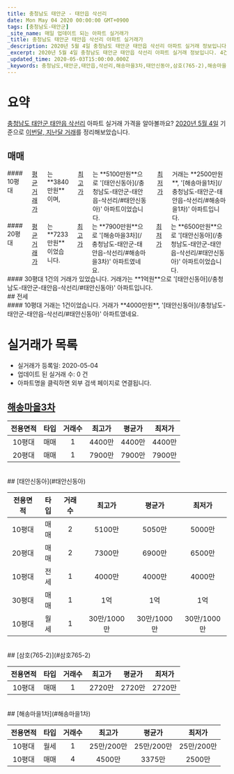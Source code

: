 ```yaml
---
title: 충청남도 태안군 - 태안읍 삭선리
date: Mon May 04 2020 00:00:00 GMT+0900
tags: [충청남도-태안군]
_site_name: 매일 업데이트 되는 아파트 실거래가
_title: 충청남도 태안군 태안읍 삭선리 아파트 실거래가
_description: 2020년 5월 4일 충청남도 태안군 태안읍 삭선리 아파트 실거래 정보입니다. 4건 아파트 정보가 있습니다.
_excerpt: 2020년 5월 4일 충청남도 태안군 태안읍 삭선리 아파트 실거래 정보입니다. 4건 아파트 정보가 있습니다.
_updated_time: 2020-05-03T15:00:00.000Z
_keywords: 충청남도,태안군,태안읍,삭선리,해송마을3차,태안신동아,삼호(765-2),해송마을1차
---
```





# 요약
<ins>충청남도 태안군 태안읍 삭선리</ins> 아파트 실거래 가격을 알아볼까요? <ins>2020년 5월 4일</ins> 기준으로 <ins>이번달, 지난달 거래</ins>를 정리해보았습니다.

## 매매
<div class="container">
<div class="six columns" markdown="1">
#### 10평대
<ins>평균 거래가</ins>는 **3840만원**이며, <ins>최고가</ins>는 **5100만원**으로 '[태안신동아](/충청남도-태안군-태안읍-삭선리/#태안신동아)' 아파트이었습니다. <ins>최저가</ins> 거래는 **2500만원**, '[해송마을1차](/충청남도-태안군-태안읍-삭선리/#해송마을1차)' 아파트입니다.
</div>
<div class="six columns" markdown="1">
#### 20평대
<ins>평균 거래가</ins>는 **7233만원**이었습니다. <ins>최고가</ins>는 **7900만원**으로 '[해송마을3차](/충청남도-태안군-태안읍-삭선리/#해송마을3차)' 아파트였네요. <ins>최저가</ins>는 **6500만원**으로 '[태안신동아](/충청남도-태안군-태안읍-삭선리/#태안신동아)' 아파트이었습니다.
</div>
</div>
<div class="container">
<div class="twelve columns" markdown="1">
#### 30평대
1건의 거래가 있었습니다. 거래가는 **1억원**으로 '[태안신동아](/충청남도-태안군-태안읍-삭선리/#태안신동아)' 아파트입니다.
</div>
</div>
## 전세
<div class="container">
<div class="twelve columns" markdown="1">
#### 10평대
거래는 1건이었습니다. 거래가 **4000만원**, '[태안신동아](/충청남도-태안군-태안읍-삭선리/#태안신동아)' 아파트였네요.
</div>
</div>



# 실거래가 목록
- 실거래가 등록일: 2020-05-04
- 업데이트 된 실거래 수: 0 건
- 아파트명을 클릭하면 외부 검색 페이지로 연결됩니다.

## [해송마을3차](#해송마을3차)

|전용면적|타입|거래수|최고가|평균가|최저가|
|:---:|:---:|:---:|:---:|:---:|:---:|
|10평대|<span class="deal-type-1">매매</span>|1|4400만|4400만|4400만|
|20평대|<span class="deal-type-1">매매</span>|1|7900만|7900만|7900만|

<br/>
## [태안신동아](#태안신동아)

|전용면적|타입|거래수|최고가|평균가|최저가|
|:---:|:---:|:---:|:---:|:---:|:---:|
|10평대|<span class="deal-type-1">매매</span>|2|5100만|5050만|5000만|
|20평대|<span class="deal-type-1">매매</span>|2|7300만|6900만|6500만|
|10평대|<span class="deal-type-2">전세</span>|1|4000만|4000만|4000만|
|30평대|<span class="deal-type-1">매매</span>|1|1억|1억|1억|
|10평대|<span class="deal-type-3">월세</span>|1|30만/1000만|30만/1000만|30만/1000만|

<br/>
## [삼호(765-2)](#삼호765-2)

|전용면적|타입|거래수|최고가|평균가|최저가|
|:---:|:---:|:---:|:---:|:---:|:---:|
|10평대|<span class="deal-type-1">매매</span>|1|2720만|2720만|2720만|

<br/>
## [해송마을1차](#해송마을1차)

|전용면적|타입|거래수|최고가|평균가|최저가|
|:---:|:---:|:---:|:---:|:---:|:---:|
|10평대|<span class="deal-type-3">월세</span>|1|25만/200만|25만/200만|25만/200만|
|10평대|<span class="deal-type-1">매매</span>|4|4500만|3375만|2500만|

<br/>



